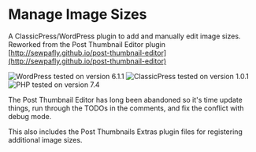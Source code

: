 # Manage Image Sizes

A ClassicPress/WordPress plugin to add and manually edit image sizes. Reworked from the Post Thumbnail Editor plugin [http://sewpafly.github.io/post-thumbnail-editor](http://sewpafly.github.io/post-thumbnail-editor)

![WordPress tested on version 6.1.1](https://img.shields.io/badge/WordPress-6.1.1-0073aa.svg?style=flat-square)
![ClassicPress tested on version 1.0.1](https://img.shields.io/badge/ClassicPress-1.0.1-03768e.svg?style=flat-square)
![PHP tested on version 7.4](https://img.shields.io/badge/PHP-tested%207.4-8892bf.svg?style=flat-square)

The Post Thumbnail Editor has long been abandoned so it's time update things, run through the TODOs in the comments, and fix the conflict with debug mode.

This also includes the Post Thumbnails Extras plugin files for registering additional image sizes.
